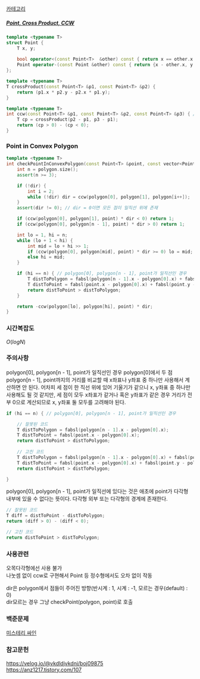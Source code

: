[카테고리](/README.md)
##### [Point, Cross Product, CCW](/기하학/Cross%20Product,%20CCW.md)
```cpp
template <typename T>
struct Point {
    T x, y;
    
    bool operator<(const Point<T>  &other) const { return x == other.x ? y < other.y : x < other.x; }
    Point operator-(const Point &other) const { return {x - other.x, y - other.y}; }
};

template <typename T>
T crossProduct(const Point<T> &p1, const Point<T> &p2) {
    return (p1.x * p2.y - p2.x * p1.y);
}

template <typename T>
int ccw(const Point<T> &p1, const Point<T> &p2, const Point<T> &p3) { // -1 : 시계, 0 : 일직선, 1 : 반시계
    T cp = crossProduct(p2 - p1, p3 - p1);
    return (cp > 0) - (cp < 0);
}
```
### Point in Convex Polygon
```cpp
template <typename T>
int checkPointInConvexPolygon(const Point<T> &point, const vector<Point<T> > &polygon, int dir=0) { // -1 : 내부, 0 : 경계, 1 : 외부
    int n = polygon.size();
    assert(n >= 3);

    if (!dir) {
        int i = 2;
        while (!dir) dir = ccw(polygon[0], polygon[1], polygon[i++]);
    }
    assert(dir != 0); // dir = 0이면 모든 점이 일직선 위에 존재

    if (ccw(polygon[0], polygon[1], point) * dir < 0) return 1;
    if (ccw(polygon[0], polygon[n - 1], point) * dir > 0) return 1;

    int lo = 1, hi = n;
    while (lo + 1 < hi) {
        int mid = lo + hi >> 1;
        if (ccw(polygon[0], polygon[mid], point) * dir >= 0) lo = mid;
        else hi = mid;
    }

    if (hi == n) { // polygon[0], polygon[n - 1], point가 일직선인 경우
        T distToPolygon = fabsl(polygon[n - 1].x - polygon[0].x) + fabsl(polygon[n - 1].y - polygon[0].y);
        T distToPoint = fabsl(point.x - polygon[0].x) + fabsl(point.y - polygon[0].y);
        return distToPoint > distToPolygon;
    }

    return -ccw(polygon[lo], polygon[hi], point) * dir;
}
```
### 시간복잡도 
$O(logN)$   

### 주의사항
polygon[0], polygon[n - 1], point가 일직선인 경우 polygon[0]에서 두 점 polygon[n - 1], point까지의 거리를 비교할 때 x좌표나 y좌표 중 하나만 사용해서 계산하면 안 된다. 어차피 세 점이 한 직선 위에 있어 기울기가 같으니 x, y좌표 중 하나만 사용해도 될 것 같지만, 세 점이 모두 x좌표가 같거나 혹은 y좌표가 같은 경우 거리가 전부 0으로 계산되므로 x, y좌표 둘 모두를 고려해야 된다.
```cpp
if (hi == n) { // polygon[0], polygon[n - 1], point가 일직선인 경우

    // 잘못된 코드
    T distToPolygon = fabsl(polygon[n - 1].x - polygon[0].x);
    T distToPoint = fabsl(point.x - polygon[0].x);
    return distToPoint > distToPolygon;
    
    // 고친 코드
    T distToPolygon = fabsl(polygon[n - 1].x - polygon[0].x) + fabsl(polygon[n - 1].y - polygon[0].y);
    T distToPoint = fabsl(point.x - polygon[0].x) + fabsl(point.y - polygon[0].y);
    return distToPoint > distToPolygon;

}
```
polygon[0], polygon[n - 1], point가 일직선에 있다는 것은 애초에 point가 다각형 내부에 있을 수 없다는 뜻이다. 다각형 외부 또는 다각형의 경계에 존재한다.

```cpp
// 잘못된 코드
T diff = distToPoint - distToPolygon;
return (diff > 0) - (diff < 0);

// 고친 코드
return distToPoint > distToPolygon;
```

### 사용관련
오목다각형에선 사용 불가   
나눗셈 없이 ccw로 구현해서 Point<int> 등 정수형에서도 오차 없이 작동

dir은 polygon에서 점들이 주어진 방향(반시계 : 1, 시계 : -1, 모르는 경우(default) : 0)   
dir모르는 경우 그냥 checkPoint(polygon, point)로 호출   

### 백준문제
[미스테리 싸인](https://www.acmicpc.net/problem/20670)

### 참고문헌
https://velog.io/@vkdldjvkdnj/boj09875   
https://anz1217.tistory.com/107